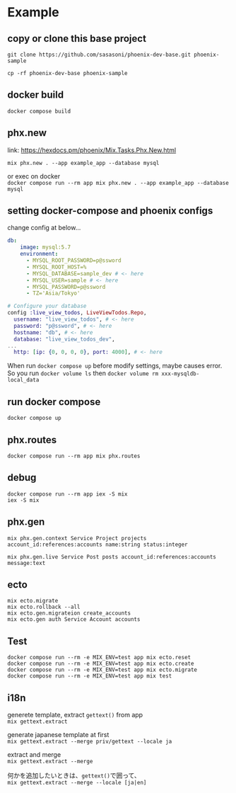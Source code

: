 # Example

## copy or clone this base project

`git clone https://github.com/sasasoni/phoenix-dev-base.git phoenix-sample`

`cp -rf phoenix-dev-base phoenix-sample`

## docker build

`docker compose build`

## phx.new

link: https://hexdocs.pm/phoenix/Mix.Tasks.Phx.New.html

`mix phx.new . --app example_app --database mysql`

or exec on docker  
`docker compose run --rm app mix phx.new . --app example_app --database mysql`

## setting docker-compose and phoenix configs

change config at below...

```docker-compose.yml
db:
    image: mysql:5.7
    environment:
      - MYSQL_ROOT_PASSWORD=p@ssword
      - MYSQL_ROOT_HOST=%
      - MYSQL_DATABASE=sample_dev # <- here
      - MYSQL_USER=sample # <- here
      - MYSQL_PASSWORD=p@ssword
      - TZ='Asia/Tokyo'
```

```dev.exs
# Configure your database
config :live_view_todos, LiveViewTodos.Repo,
  username: "live_view_todos", # <- here
  password: "p@ssword", # <- here
  hostname: "db", # <- here
  database: "live_view_todos_dev",
...
  http: [ip: {0, 0, 0, 0}, port: 4000], # <- here
```

When run `docker compose up` before modify settings, maybe causes error. So you run `docker volume ls` then `docker volume rm xxx-mysqldb-local_data`

## run docker compose

`docker compose up`

## phx.routes

`docker compose run --rm app mix phx.routes`

## debug

`docker compose run --rm app iex -S mix`  
`iex -S mix`

## phx.gen

`mix phx.gen.context Service Project projects account_id:references:accounts name:string status:integer`  

`mix phx.gen.live Service Post posts account_id:references:accounts message:text`

## ecto

`mix ecto.migrate`  
`mix ecto.rollback --all`  
`mix ecto.gen.migrateion create_accounts`  
`mix ecto.gen auth Service Account accounts`  

## Test

`docker compose run --rm -e MIX_ENV=test app mix ecto.reset`  
`docker compose run --rm -e MIX_ENV=test app mix ecto.create`  
`docker compose run --rm -e MIX_ENV=test app mix ecto.migrate`  
`docker compose run --rm -e MIX_ENV=test app mix test`  

## i18n

generete template, extract `gettext()` from app  
`mix gettext.extract`  

generate japanese template at first  
`mix gettext.extract --merge priv/gettext --locale ja`  

extract and merge  
`mix gettext.extract --merge`

何かを追加したいときは、`gettext()`で囲って、  
`mix gettext.extract --merge --locale [ja|en]`  